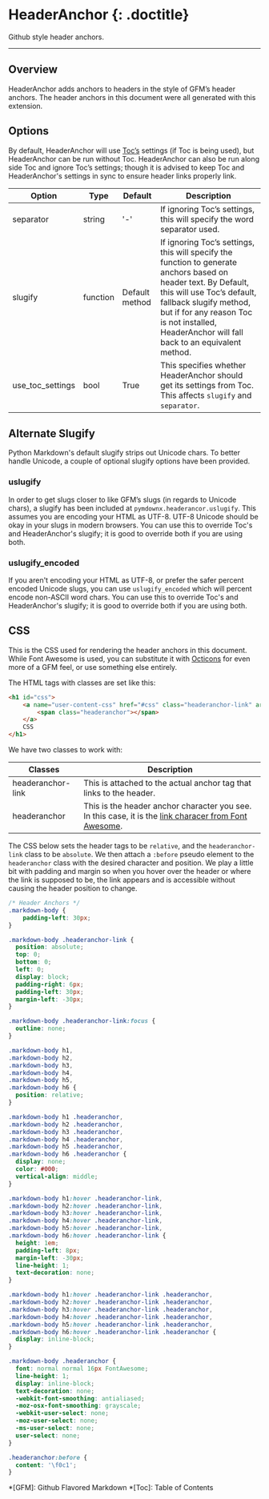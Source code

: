 # HeaderAnchor {: .doctitle}
Github style header anchors.

---

## Overview
HeaderAnchor adds anchors to headers in the style of GFM&rsquo;s header anchors. The header anchors in this document were all generated with this extension.

## Options
By default, HeaderAnchor will use [Toc&rsquo;s](https://pythonhosted.org/Markdown/extensions/toc.html) settings (if Toc is being used), but HeaderAnchor can be run without Toc.  HeaderAnchor can also be run along side Toc and ignore Toc&rsquo;s settings; though it is advised to keep Toc and HeaderAnchor's settings in sync to ensure header links properly link.

| Option    | Type | Default |Description |
|-----------|------|---------|------------|
| separator | string | '-' | If ignoring Toc&rsquo;s settings, this will specify the word separator used. |
| slugify | function | Default method | If ignoring Toc&rsquo;s settings, this will specify the function to generate anchors based on header text.  By Default, this will use Toc&rsquo;s default, fallback slugify method, but if for any reason Toc is not installed, HeaderAnchor will fall back to an equivalent method. |
| use_toc_settings | bool | True | This specifies whether HeaderAnchor should get its settings from Toc.  This affects `slugify` and `separator`. |

## Alternate Slugify
Python Markdown's default slugify strips out Unicode chars. To better handle Unicode, a couple of optional slugify options have been provided.

### uslugify
In order to get slugs closer to like GFM&rsquo;s slugs (in regards to Unicode chars), a slugify has been included at `pymdownx.headerancor.uslugify`.  This assumes you are encoding your HTML as UTF-8.  UTF-8 Unicode should be okay in your slugs in modern browsers.  You can use this to override Toc's and HeaderAnchor's slugify; it is good to override both if you are using both.

### uslugify_encoded
If you aren't encoding your HTML as UTF-8, or prefer the safer percent encoded Unicode slugs, you can use `uslugify_encoded` which will percent encode non-ASCII word chars.  You can use this to override Toc's and HeaderAnchor's slugify; it is good to override both if you are using both.

## CSS
This is the CSS used for rendering the header anchors in this document. While Font Awesome is used, you can substitute it with [Octicons](https://octicons.github.com/) for even more of a GFM feel, or use something else entirely.

The HTML tags with classes are set like this:

```html
<h1 id="css">
    <a name="user-content-css" href="#css" class="headeranchor-link" aria-hidden="true">
        <span class="headeranchor"></span>
    </a>
    CSS
</h1>
```

We have two classes to work with:

| Classes | Description |
|---------|-------------|
| headeranchor-link | This is attached to the actual anchor tag that links to the header. |
| headeranchor | This is the header anchor character you see.  In this case, it is the [link characer from Font Awesome](http://fortawesome.github.io/Font-Awesome/icon/link/). |

The CSS below sets the header tags to be `relative`, and the `headeranchor-link` class to be `absolute`.  We then attach a `:before` pseudo element to the `headeranchor` class with the desired character and position.  We play a little bit with padding and margin so when you hover over the header or where the link is supposed to be, the link appears and is accessible without causing the header position to change.

```css
/* Header Anchors */
.markdown-body {
    padding-left: 30px;
}

.markdown-body .headeranchor-link {
  position: absolute;
  top: 0;
  bottom: 0;
  left: 0;
  display: block;
  padding-right: 6px;
  padding-left: 30px;
  margin-left: -30px;
}

.markdown-body .headeranchor-link:focus {
  outline: none;
}

.markdown-body h1,
.markdown-body h2,
.markdown-body h3,
.markdown-body h4,
.markdown-body h5,
.markdown-body h6 {
  position: relative;
}

.markdown-body h1 .headeranchor,
.markdown-body h2 .headeranchor,
.markdown-body h3 .headeranchor,
.markdown-body h4 .headeranchor,
.markdown-body h5 .headeranchor,
.markdown-body h6 .headeranchor {
  display: none;
  color: #000;
  vertical-align: middle;
}

.markdown-body h1:hover .headeranchor-link,
.markdown-body h2:hover .headeranchor-link,
.markdown-body h3:hover .headeranchor-link,
.markdown-body h4:hover .headeranchor-link,
.markdown-body h5:hover .headeranchor-link,
.markdown-body h6:hover .headeranchor-link {
  height: 1em;
  padding-left: 8px;
  margin-left: -30px;
  line-height: 1;
  text-decoration: none;
}

.markdown-body h1:hover .headeranchor-link .headeranchor,
.markdown-body h2:hover .headeranchor-link .headeranchor,
.markdown-body h3:hover .headeranchor-link .headeranchor,
.markdown-body h4:hover .headeranchor-link .headeranchor,
.markdown-body h5:hover .headeranchor-link .headeranchor,
.markdown-body h6:hover .headeranchor-link .headeranchor {
  display: inline-block;
}

.markdown-body .headeranchor {
  font: normal normal 16px FontAwesome;
  line-height: 1;
  display: inline-block;
  text-decoration: none;
  -webkit-font-smoothing: antialiased;
  -moz-osx-font-smoothing: grayscale;
  -webkit-user-select: none;
  -moz-user-select: none;
  -ms-user-select: none;
  user-select: none;
}

.headeranchor:before {
  content: '\f0c1';
}
```

*[GFM]: Github Flavored Markdown
*[Toc]: Table of Contents
